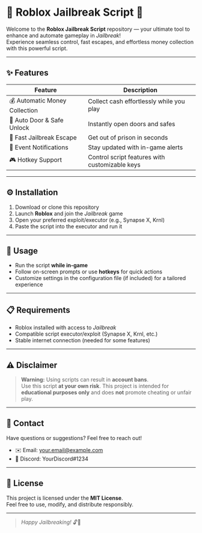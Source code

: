 # 🚓 Roblox Jailbreak Script 🚓

Welcome to the **Roblox Jailbreak Script** repository — your ultimate tool to enhance and automate gameplay in *Jailbreak*!  
Experience seamless control, fast escapes, and effortless money collection with this powerful script.

---

## ✨ Features

| Feature                     | Description                               |
|-----------------------------|-------------------------------------------|
| 💰 Automatic Money Collection | Collect cash effortlessly while you play |
| 🚪 Auto Door & Safe Unlock   | Instantly open doors and safes            |
| 🏃 Fast Jailbreak Escape     | Get out of prison in seconds               |
| 🔔 Event Notifications       | Stay updated with in-game alerts           |
| 🎮 Hotkey Support           | Control script features with customizable keys |

---

## ⚙️ Installation

1. Download or clone this repository  
2. Launch **Roblox** and join the *Jailbreak* game  
3. Open your preferred exploit/executor (e.g., Synapse X, Krnl)  
4. Paste the script into the executor and run it  

---

## 🚀 Usage

- Run the script **while in-game**  
- Follow on-screen prompts or use **hotkeys** for quick actions  
- Customize settings in the configuration file (if included) for a tailored experience  

---

## 📋 Requirements

- Roblox installed with access to *Jailbreak*  
- Compatible script executor/exploit (Synapse X, Krnl, etc.)  
- Stable internet connection (needed for some features)  

---

## ⚠️ Disclaimer

> **Warning:** Using scripts can result in **account bans**.  
> Use this script **at your own risk**. This project is intended for **educational purposes only** and does **not** promote cheating or unfair play.

---

## 🤝 Contact

Have questions or suggestions? Feel free to reach out!  
- ✉️ Email: your.email@example.com  
- 💬 Discord: YourDiscord#1234

---

## 📄 License

This project is licensed under the **MIT License**.  
Feel free to use, modify, and distribute responsibly.

---

> _Happy Jailbreaking!_ 🔓🎉
